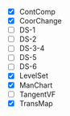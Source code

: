*[x] ContComp
*[x] CoorChange
*[ ] DS-1
*[ ] DS-2
*[ ] DS-3-4
*[ ] DS-5
*[ ] DS-6
*[x] LevelSet
*[x] ManChart
*[ ] TangentVF
*[x] TransMap
